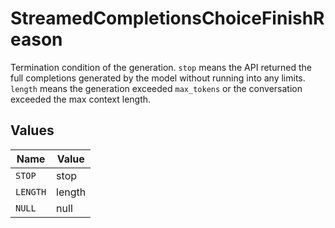 # StreamedCompletionsChoiceFinishReason

Termination condition of the generation. `stop` means the API returned the full completions generated by the model without running into any limits. `length` means the generation exceeded `max_tokens` or the conversation exceeded the max context length.


## Values

| Name     | Value    |
| -------- | -------- |
| `STOP`   | stop     |
| `LENGTH` | length   |
| `NULL`   | null     |